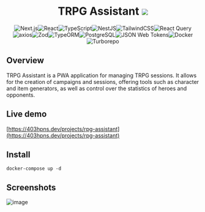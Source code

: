 
<h1 align="center">TRPG Assistant <img src="https://img.shields.io/badge/version-0.0.2-blue" /></h1>
<p align="center"><img src="https://img.shields.io/badge/next%20js-000000?style=for-the-badge&logo=nextdotjs&logoColor=white" alt="Next.js" /><img src="https://img.shields.io/badge/React-20232A?style=for-the-badge&logo=react&logoColor=61DAFB" alt="React" /><img src="https://img.shields.io/badge/TypeScript-007ACC?style=for-the-badge&logo=typescript&logoColor=white" alt="TypeScript" /><img src="https://img.shields.io/badge/nestjs-E0234E?style=for-the-badge&logo=nestjs&logoColor=white" alt="NestJS" /><img src="https://img.shields.io/badge/Tailwind_CSS-38B2AC?style=for-the-badge&logo=tailwind-css&logoColor=white" alt="TailwindCSS" /><img src="https://img.shields.io/badge/React_Query-FF4154?style=for-the-badge&logo=React_Query&logoColor=white" alt="React Query"/><img src="https://img.shields.io/badge/Axios-5A29E4.svg?style=for-the-badge&logo=Axios&logoColor=white" alt="axios" /><img src="https://img.shields.io/badge/Zod-3E67B1.svg?style=for-the-badge&logo=Zod&logoColor=white" alt="Zod" /><img src="https://img.shields.io/badge/typeorm-FE0803?style=for-the-badge&logo=typeorm&logoColor=white" alt="TypeORM" /><img src="https://img.shields.io/badge/PostgreSQL-4169E1.svg?style=for-the-badge&logo=PostgreSQL&logoColor=white" alt="PostgreSQL" /><img src="https://img.shields.io/badge/JSON%20Web%20Tokens-000000.svg?style=for-the-badge&logo=JSON-Web-Tokens&logoColor=white" alt="JSON Web Tokens" /><img src="https://img.shields.io/badge/Docker-2496ED.svg?style=for-the-badge&logo=Docker&logoColor=white" alt="Docker"/><img src="https://img.shields.io/badge/Turborepo-0C0606?style=for-the-badge&logo=turborepo&logoColor=EF4444" alt="Turborepo" />  </p>

<h2>Overview</h2>
<p>
TRPG Assistant is a PWA application for managing TRPG sessions. It allows for the creation of campaigns and sessions, offering tools such as character and item generators, as well as control over the statistics of heroes and opponents.
</p>

<h2>Live demo</h2>

[https://403hpns.dev/projects/rpg-assistant](https://403hpns.dev/projects/rpg-assistant)


<h2>Install</h2>

```
docker-compose up -d
```

<h2>Screenshots</h2>

<p align="center">
  
![image](https://github.com/user-attachments/assets/b692209b-d4b5-413e-96a4-56f5ca0c1a42)

</p>


